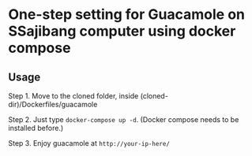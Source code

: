 # One-step setting for Guacamole on SSajibang computer using docker compose

## Usage

Step 1. Move to the cloned folder, inside (cloned-dir)/Dockerfiles/guacamole

Step 2. Just type `docker-compose up -d`. (Docker compose needs to be installed before.)

Step 3. Enjoy guacamole at `http://your-ip-here/`
